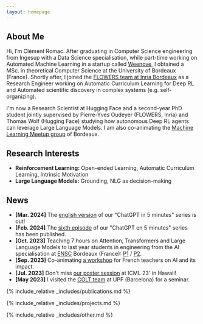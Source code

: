 ```yaml
---
layout: homepage
---
```


## About Me

Hi, I’m Clément Romac. After graduating in Computer Science engineering from Ingesup with a Data Science specialisation, while part-time working on Automated Machine Learning in a startup called [Weenove](https://www.weenove.fr/), I obtained a MSc. in theoretical Computer Science at the University of Bordeaux (France). Shortly after, I joined the [FLOWERS team at Inria Bordeaux](https://flowers.inria.fr/) as a Research Engineer working on Automatic Curriculum Learning for Deep RL and Automated scientific discovery in complex systems (e.g. self-organizing). 

I'm now a Research Scientist at Hugging Face and a second-year PhD student jointly supervised by Pierre-Yves Oudeyer (FLOWERS, Inria) and Thomas Wolf (Hugging Face) studying how autonomous Deep RL agents can leverage Large Language Models. I am also co-animating the [Machine Learning Meetup group](https://www.meetup.com/fr-FR/Bordeaux-Machine-Learning-Meetup/) of Bordeaux. 


## Research Interests

- **Reinforcement Learning:** Open-ended Learning, Automatic Curriculum Learning, Intrinsic Motivation
- **Large Language Models:** Grounding, NLG as decision-making

## News
- **[Mar. 2024]** The [english version](http://developmentalsystems.org/chatgpt_5_minutes/en/) of our "ChatGPT in 5 minutes" series is out!
- **[Feb. 2024]** The [sixth episode](http://developmentalsystems.org/chatgpt_5_minutes/fr/) of our "ChatGPT en 5 minutes" series has been published.
- **[Oct. 2023]** Teaching 7 hours on Attention, Transformers and Large Language Models to last year students in engineering from the AI specialisation at [ENSC](https://ensc.bordeaux-inp.fr/fr) Bordeaux (France): [P1](./assets/files/ENSC-IA-2023/Transformers_and_Attention.pdf) / [P2](./assets/files/ENSC-IA-2023/LLMs.pdf).
- **[Sep. 2023]** Co-animating [a workshop](https://www.acteurs-ecoles.fr/page-d-accueil/l-an-%C3%A9-les-4%C3%A8mes-boussoles-du-num%C3%A9rique-27-septembre-2023/) for French teachers on AI and its impact.
- **[Jul. 2023]** Don't miss [our poster session](https://icml.cc/virtual/2023/poster/23938) at ICML 23' in Hawaii!
- **[May 2023]** I visited the [COLT team](https://www.upf.edu/web/colt) at UPF (Barcelona) for a seminar.

{% include_relative _includes/publications.md %}

{% include_relative _includes/projects.md %}

{% include_relative _includes/other.md %}
